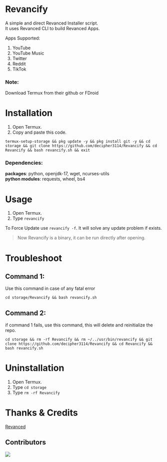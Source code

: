 # Revancify
A simple and direct Revanced Installer script.  
It uses Revanced CLI to build Revanced Apps.

Apps Supported:
1. YouTube
2. YouTube Music
3. Twitter
4. Reddit
5. TikTok


### Note:  
Download Termux from their github or FDroid

# Installation
1. Open Termux.  
2. Copy and paste this code.  
```
termux-setup-storage && pkg update -y && pkg install git -y && cd storage && git clone https://github.com/decipher3114/Revancify && cd Revancify && bash revancify.sh && exit
```
### Dependencies:  
**packages**: python, openjdk-17, wget, ncurses-utils  
**python modules**: requests, wheel, bs4

# Usage
1. Open Termux.  
2. Type `revancify` 

To Force Update use `revancify -f`. It will solve any update problem if exists.  
> Now Revancify is a binary, it can be run directly after opening.

# Troubleshoot

## Command 1: 
Use this command in case of any fatal error
```
cd storage/Revancify && bash revancify.sh
```  
## Command 2:  
if command 1 fails, use this command, this will delete and reinitialize the repo.
```
cd storage && rm -rf Revancify && rm ~/../usr/bin/revancify && git clone https://github.com/decipher3114/Revancify && cd Revancify && bash revancify.sh
```
# Uninstallation
1. Open Termux.  
2. Type `cd storage`  
3. Type `rm -rf Revancify`  

# Thanks & Credits
[Revanced](https://github.com/revanced) 
## Contributors  
<a href="https://github.com/decipher3114/Revancify/graphs/contributors">
  <img src="https://contrib.rocks/image?repo=decipher3114/Revancify" />
</a>

